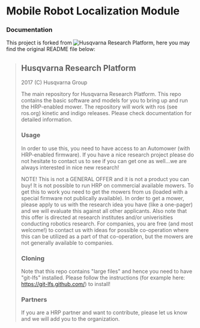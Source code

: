 Mobile Robot Localization Module
======




### Documentation



This project is forked from ![Husqvarna Research Platform](https://github.com/HusqvarnaResearch/hrp), here you may find the original README file below:

>## Husqvarna Research Platform
>
>2017 (C) Husqvarna Group
>
>The main repository for Husqvarna Research Platform. This repo contains the basic software and models for you to bring up and run the HRP-enabled mower.
The repository will work with ros (see ros.org) kinetic and indigo releases. Please check documentation for detailed information.
>
>### Usage
>In order to use this, you need to have access to an Automower (with HRP-enabled firmware). If you have a nice research project please do not hesitate to contact us to see if you can 
>get one as well...we are always interested in nice new research!
>
>NOTE! This is not a GENERAL OFFER and it is not a product you can buy! 
>It is not possible to run HRP on commercial available mowers. To get this to work you need to get the mowers from us (loaded with a 
>special firmware not publically available). In order to get a mower, please apply to us with the research idea you have (like a one-pager) 
>and we will evaluate this against all other applicants. Also note that this offer is directed at research institutes and/or univerisities 
>conducting robotics research. For companies, you are free (and most welcome!) to contact us with ideas for possible co-operation 
>where this can be utilized as a part of that co-operation, but the mowers are not generally available to companies.
>
>### Cloning
>Note that this repo contains "large files" and hence you need to have "git-lfs" installed. Please follow the instructions (for example here: https://git-lfs.github.com/) to install!
>
>### Partners
>If you are a HRP partner and want to contribute, please let us know and we will add you to the organization.
>
